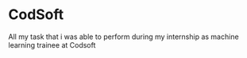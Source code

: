 # CodSoft
All my task that i was able to perform during my  internship as machine learning trainee at Codsoft
